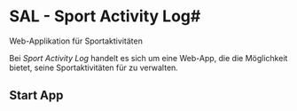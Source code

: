 # **SAL** - Sport Activity Log#

Web-Applikation für Sportaktivitäten

Bei *Sport Activity Log* handelt es sich um eine Web-App, die die Möglichkeit bietet, seine Sportaktivitäten für zu verwalten.

## Start App ##